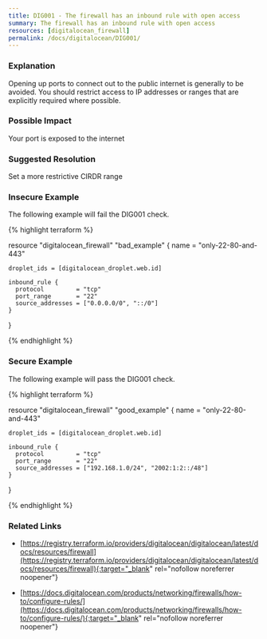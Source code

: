 ```yaml
---
title: DIG001 - The firewall has an inbound rule with open access
summary: The firewall has an inbound rule with open access 
resources: [digitalocean_firewall] 
permalink: /docs/digitalocean/DIG001/
---
```

### Explanation


Opening up ports to connect out to the public internet is generally to be avoided. You should restrict access to IP addresses or ranges that are explicitly required where possible.


### Possible Impact
Your port is exposed to the internet

### Suggested Resolution
Set a more restrictive CIRDR range


### Insecure Example

The following example will fail the DIG001 check.

{% highlight terraform %}

resource "digitalocean_firewall" "bad_example" {
	name = "only-22-80-and-443"
  
	droplet_ids = [digitalocean_droplet.web.id]
  
	inbound_rule {
	  protocol         = "tcp"
	  port_range       = "22"
	  source_addresses = ["0.0.0.0/0", "::/0"]
	}
}

{% endhighlight %}



### Secure Example

The following example will pass the DIG001 check.

{% highlight terraform %}

resource "digitalocean_firewall" "good_example" {
	name = "only-22-80-and-443"
  
	droplet_ids = [digitalocean_droplet.web.id]
  
	inbound_rule {
	  protocol         = "tcp"
	  port_range       = "22"
	  source_addresses = ["192.168.1.0/24", "2002:1:2::/48"]
	}
}

{% endhighlight %}



### Related Links


- [https://registry.terraform.io/providers/digitalocean/digitalocean/latest/docs/resources/firewall](https://registry.terraform.io/providers/digitalocean/digitalocean/latest/docs/resources/firewall){:target="_blank" rel="nofollow noreferrer noopener"}

- [https://docs.digitalocean.com/products/networking/firewalls/how-to/configure-rules/](https://docs.digitalocean.com/products/networking/firewalls/how-to/configure-rules/){:target="_blank" rel="nofollow noreferrer noopener"}


